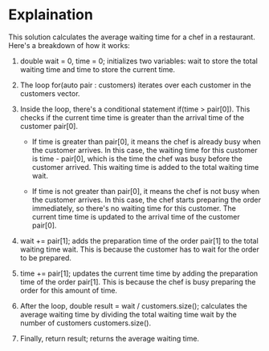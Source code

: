 # Explaination

This solution calculates the average waiting time for a chef in a restaurant. Here's a breakdown of how it works:

1. double wait = 0, time = 0; initializes two variables: wait to store the total waiting time and time to store the current time.

2. The loop for(auto pair : customers) iterates over each customer in the customers vector.

3. Inside the loop, there's a conditional statement if(time > pair[0]). This checks if the current time time is greater than the arrival time of the customer pair[0].

    - If time is greater than pair[0], it means the chef is already busy when the customer arrives. In this case, the waiting time for this customer is time - pair[0], which is the time the chef was busy before the customer arrived. This waiting time is added to the total waiting time wait.

    - If time is not greater than pair[0], it means the chef is not busy when the customer arrives. In this case, the chef starts preparing the order immediately, so there's no waiting time for this customer. The current time time is updated to the arrival time of the customer pair[0].

4. wait += pair[1]; adds the preparation time of the order pair[1] to the total waiting time wait. This is because the customer has to wait for the order to be prepared.

5. time += pair[1]; updates the current time time by adding the preparation time of the order pair[1]. This is because the chef is busy preparing the order for this amount of time.

6. After the loop, double result = wait / customers.size(); calculates the average waiting time by dividing the total waiting time wait by the number of customers customers.size().

7. Finally, return result; returns the average waiting time.
